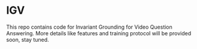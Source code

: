 # IGV
This repo contains code for Invariant Grounding for Video Question Answering. More details like features and training protocol will be provided soon, stay tuned.
